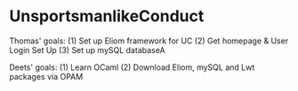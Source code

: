 # UnsportsmanlikeConduct

Thomas' goals:
(1) Set up Eliom framework for UC
(2) Get homepage & User Login Set Up
(3) Set up mySQL databaseA

Deets' goals:
(1) Learn OCaml
(2) Download Eliom, mySQL and Lwt packages via OPAM
